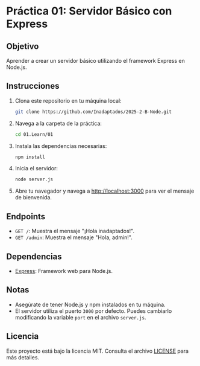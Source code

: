 # Práctica 01: Servidor Básico con Express

## Objetivo

Aprender a crear un servidor básico utilizando el framework Express en Node.js.

## Instrucciones

1. Clona este repositorio en tu máquina local:

   ```sh
   git clone https://github.com/Inadaptados/2025-2-B-Node.git
   ```

2. Navega a la carpeta de la práctica:

   ```sh
   cd 01.Learn/01
   ```

3. Instala las dependencias necesarias:

   ```sh
   npm install
   ```

4. Inicia el servidor:

   ```sh
   node server.js
   ```

5. Abre tu navegador y navega a [http://localhost:3000](http://localhost:3000) para ver el mensaje de bienvenida.

## Endpoints

- `GET /`: Muestra el mensaje "¡Hola inadaptados!".
- `GET /admin`: Muestra el mensaje "Hola, admin!".

## Dependencias

- [Express](https://expressjs.com/): Framework web para Node.js.

## Notas

- Asegúrate de tener Node.js y npm instalados en tu máquina.
- El servidor utiliza el puerto `3000` por defecto. Puedes cambiarlo modificando la variable `port` en el archivo `server.js`.

## Licencia

Este proyecto está bajo la licencia MIT. Consulta el archivo [LICENSE](../../LICENSE) para más detalles.
